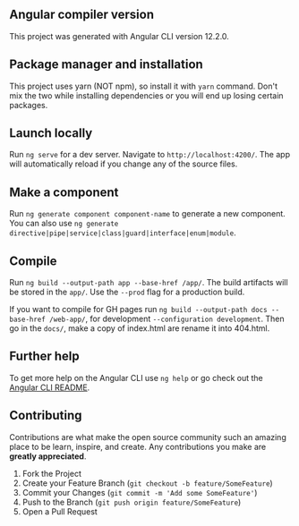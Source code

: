 
## Angular compiler version

This project was generated with Angular CLI version 12.2.0.

## Package manager and installation

This project uses yarn (NOT npm), so install it with `yarn` command.
Don't mix the two while installing dependencies or you will end up losing certain packages.

## Launch locally

Run `ng serve` for a dev server. Navigate to `http://localhost:4200/`. The app will automatically reload if you change any of the source files.

## Make a component

Run `ng generate component component-name` to generate a new component. You can also use `ng generate directive|pipe|service|class|guard|interface|enum|module`.

## Compile

Run `ng build --output-path app --base-href /app/`. The build artifacts will be stored in the `app/`. Use the `--prod` flag for a production build.

If you want to compile for GH pages run `ng build --output-path docs --base-href /web-app/`, for development `--configuration development`. Then go in the `docs/`, make a copy of index.html are rename it into 404.html.

## Further help

To get more help on the Angular CLI use `ng help` or go check out the [Angular CLI README](https://github.com/angular/angular-cli/blob/master/README.md).

## Contributing

Contributions are what make the open source community such an amazing place to be learn, inspire, and create. Any contributions you make are **greatly appreciated**.

1. Fork the Project
2. Create your Feature Branch (`git checkout -b feature/SomeFeature`)
3. Commit your Changes (`git commit -m 'Add some SomeFeature'`)
4. Push to the Branch (`git push origin feature/SomeFeature`)
5. Open a Pull Request
